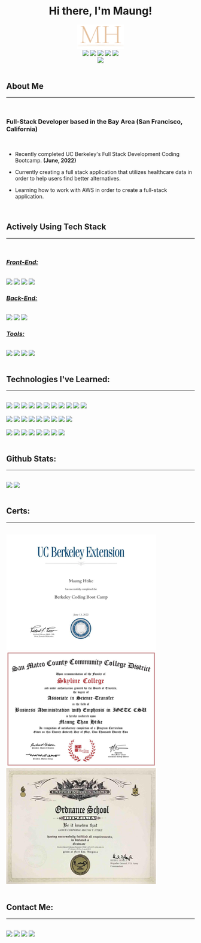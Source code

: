 <h1 align='center'>Hi there, I'm Maung!</h1>

<section align='center'>
<img width='125px' src='./assets/logo.png'/>

<div>
<a href='https://www.linkedin.com/in/maung-htike-482b4b143/'><img src='https://img.shields.io/badge/linkedin-%230077B5.svg?style=for-the-badge&logo=linkedin&logoColor=white'/></a>
<a href='mailto:maunghtikebusiness@gmail.com'><img src='https://img.shields.io/badge/Gmail-D14836?style=for-the-badge&logo=gmail&logoColor=white'/></a>
<a href='https://medium.com/@maunghtike'><img src='https://img.shields.io/badge/Medium-12100E?style=for-the-badge&logo=medium&logoColor=white'/></a>
<a href='https://github.com/Sfzmango'><img src='https://img.shields.io/badge/github-%23121011.svg?style=for-the-badge&logo=github&logoColor=white'/></a>
<a href='https://sfzmango.github.io/Maung-Htike-Portfolio-v5-React/'><img src='https://img.shields.io/badge/Portfolio-white?style=for-the-badge'/></a>
</div>
<a href='https://github.com/Sfzmango'><img src="https://komarev.com/ghpvc/?username=Sfzmango&style=for-the-badge&color=grey"/></a>
</section><br/>

<section>
<h2>About Me</h2><hr><br/>

<h3>Full-Stack Developer based in the Bay Area (San Francisco, California)</h3><br/>

<ul>
<li><p>Recently completed UC Berkeley's Full Stack Development Coding Bootcamp. <b>(June, 2022)</b></p></li>
<li><p>Currently creating a full stack application that utilizes healthcare data in order to help users find better alternatives.</p></li>
<li><p>Learning how to work with AWS in order to create a full-stack application.</p></li>
</ul>
</section><br/>

<section>
<h2>Actively Using Tech Stack</h2><hr><br/>

<h3><i><b><u>Front-End:</u></b></i></h3><br/>
<img width='75px' src="https://cdn.jsdelivr.net/gh/devicons/devicon/icons/html5/html5-plain-wordmark.svg" />
<img width='75px' src="https://cdn.jsdelivr.net/gh/devicons/devicon/icons/css3/css3-plain-wordmark.svg" />
<img width='75px' src="https://cdn.jsdelivr.net/gh/devicons/devicon/icons/javascript/javascript-plain.svg" />
<img width='75px' src="https://cdn.jsdelivr.net/gh/devicons/devicon/icons/react/react-original-wordmark.svg" />

<br/>

<h3><i><b><u>Back-End:</u></b></i></h3><br/>
<img width='100px' src="https://cdn.jsdelivr.net/gh/devicons/devicon/icons/nodejs/nodejs-plain-wordmark.svg" />
<img width='125px' src="https://youteam.io/blog/wp-content/uploads/2022/04/expressjs_logo.png" />
<img width='100px' src="https://cdn.jsdelivr.net/gh/devicons/devicon/icons/mysql/mysql-original-wordmark.svg" />

<br/>

<h3><i><b><u>Tools:</u></b></i></h3><br/>
<img width='75px' src="https://cdn.jsdelivr.net/gh/devicons/devicon/icons/git/git-plain-wordmark.svg" />
<img width='75px' src="https://cdn.jsdelivr.net/gh/devicons/devicon/icons/amazonwebservices/amazonwebservices-plain-wordmark.svg" />
<img width='75px' src="https://cdn.jsdelivr.net/gh/devicons/devicon/icons/figma/figma-original.svg" />
<img width='75px' src="https://cdn.jsdelivr.net/gh/devicons/devicon/icons/slack/slack-original.svg" />

</section><br/>

<section>
<h2>Technologies I've Learned:</h2><hr><br/>

<img src='https://img.shields.io/badge/html5-%23E34F26.svg?style=for-the-badge&logo=html5&logoColor=white'/>
<img src='https://img.shields.io/badge/css3-%231572B6.svg?style=for-the-badge&logo=css3&logoColor=white'/>
<img src='https://img.shields.io/badge/bootstrap-%23563D7C.svg?style=for-the-badge&logo=bootstrap&logoColor=white'/>
<img src='https://img.shields.io/badge/tailwindcss-%2338B2AC.svg?style=for-the-badge&logo=tailwind-css&logoColor=white'/>
<img src='https://img.shields.io/badge/UIkit-blue?style=for-the-badge&logo=UIkit&logoColor=white'/>
<img src='https://img.shields.io/badge/javascript-%23323330.svg?style=for-the-badge&logo=javascript&logoColor=%23F7DF1E'/>
<img src='https://img.shields.io/badge/react-%2320232a.svg?style=for-the-badge&logo=react&logoColor=%2361DAFB'/>
<img src='https://img.shields.io/badge/React_Router-CA4245?style=for-the-badge&logo=react-router&logoColor=white'/>
<img src='https://img.shields.io/badge/Bcrypt-orange?style=for-the-badge'/>
<img src='https://img.shields.io/badge/JWT-black?style=for-the-badge&logo=JSON%20web%20tokens'/>
<img src='https://img.shields.io/badge/jquery-%230769AD.svg?style=for-the-badge&logo=jquery&logoColor=white'/><br/><br/>

<img src='https://img.shields.io/badge/node.js-6DA55F?style=for-the-badge&logo=node.js&logoColor=white'/>
<img src='https://img.shields.io/badge/NPM-%23000000.svg?style=for-the-badge&logo=npm&logoColor=white'/>
<img src='https://img.shields.io/badge/express.js-%23404d59.svg?style=for-the-badge&logo=express&logoColor=%2361DAFB'/>
<img src="https://img.shields.io/badge/RESTFUL%20API'S-005571?style=for-the-badge&logo=json"/>
<img src="https://img.shields.io/badge/Sequelize-52B0E7?style=for-the-badge&logo=Sequelize&logoColor=white"/>
<img src='https://img.shields.io/badge/mysql-%2300f.svg?style=for-the-badge&logo=mysql&logoColor=white'/>
<img src='https://img.shields.io/badge/MongoDB-%234ea94b.svg?style=for-the-badge&logo=mongodb&logoColor=white'/>
<img src='https://img.shields.io/badge/-ApolloGraphQL-311C87?style=for-the-badge&logo=apollo-graphql'/>
<img src='https://img.shields.io/badge/-GraphQL-E10098?style=for-the-badge&logo=graphql&logoColor=white'/><br/><br/>

<img src='https://img.shields.io/badge/Canva-%2300C4CC.svg?style=for-the-badge&logo=Canva&logoColor=white'/>
<img src='https://img.shields.io/badge/figma-%23F24E1E.svg?style=for-the-badge&logo=figma&logoColor=white'/>
<img src='https://img.shields.io/badge/Adobe%20Creative%20Cloud-DA1F26.svg?style=for-the-badge&logo=Adobe%20Creative%20Cloud&logoColor=white'/>
<img src='https://img.shields.io/badge/Visual%20Studio%20Code-0078d7.svg?style=for-the-badge&logo=visual-studio-code&logoColor=white'/>
<img src='https://img.shields.io/badge/Insomnia-black?style=for-the-badge&logo=insomnia&logoColor=5849BE'/>
<img src='https://img.shields.io/badge/Postman-FF6C37?style=for-the-badge&logo=postman&logoColor=white'/>
<img src='https://img.shields.io/badge/heroku-%23430098.svg?style=for-the-badge&logo=heroku&logoColor=white'/>
<img src='https://img.shields.io/badge/AWS-%23FF9900.svg?style=for-the-badge&logo=amazon-aws&logoColor=white'/>
</section><br/>

<section>
<h2>Github Stats:</h2><hr><br/>

<img src='https://github-readme-stats.vercel.app/api?username=Sfzmango&count_private=true&hide_rank=true&show_icons=true&theme=vision-friendly-dark'/>

<img src='https://github-readme-stats.vercel.app/api/top-langs/?username=Sfzmango&layout=compact&theme=vision-friendly-dark'/>

</section><br/>

<section>
<h2>Certs:</h2><hr><br/>

<img width='400px' src='./assets/ucbcert.jpg'/>

<img width='400px' src='./assets/skylinedegree.png'/>

<img width='400px' src='./assets/milcert.jpg'/>

</section><br/>

<section>
<h2>Contact Me:</h2><hr><br/>
<a href='https://www.linkedin.com/in/maung-htike-482b4b143/'><img src='https://img.shields.io/badge/linkedin-%230077B5.svg?style=for-the-badge&logo=linkedin&logoColor=white'/></a>
<a href='mailto:maunghtikebusiness@gmail.com'><img src='https://img.shields.io/badge/Gmail-D14836?style=for-the-badge&logo=gmail&logoColor=white'/></a>
<a href='https://github.com/Sfzmango'><img src='https://img.shields.io/badge/github-%23121011.svg?style=for-the-badge&logo=github&logoColor=white'/></a>
<a href='https://sfzmango.github.io/Maung-Htike-Portfolio-v5-React/'><img src='https://img.shields.io/badge/Portfolio-white?style=for-the-badge'/></a>
</section>

